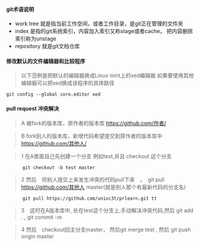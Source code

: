 #### git术语说明

* work tree  就是指当前工作空间，或者工作目录，是git正在管理的文件夹
* index      是指的git系统索引，内容加入索引又称stage或者cache， 把内容删除索引称为unstage
* repository 就是git文档仓库



#### 修改默认的文件编辑器和比较程序

> 以下范例是把默认的编辑器换成Linux mint上的xed编辑器
> 如果要使用其他编辑器可以把xed换成该程序的具体路径

    git config --global core.editor xed

#### pull request 冲突解决


> A 被fork的版本库，原作者的版本库   https://github.com/作者/

> B fork别人的版本库，新增代码希望提交到原作者的版本库中　https://github.com/其他人/


> 1 在A里面自己先创建一个分支 例如test,并且 checkout 这个分支

          git checkout -b test master
          
> 2 然后　将别人提交上来发生冲突的代码pull下来　，　git pull https://github.com/其他人 master(就是别人那个有最新代码的分支名)

          git pull https://github.com/unixc3t/prlearn.git tt
          
> 3　这时在A版本库中, 处在test这个分支上,手动解决冲突代码,然后 git add . , git commit -m

> 4  然后　checkout回主分支master， 然后git merge test , 然后 git push origin master
